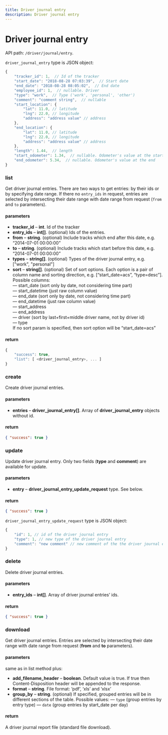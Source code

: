 ```yaml
---
title: Driver journal entry
description: Driver journal entry
---
```


# Driver journal entry

API path: `/driver/journal/entry`.

`driver_journal_entry` type is JSON object:

```js
{
    "tracker_id": 1,  // Id of the tracker
    "start_date": "2018-08-28 07:03:39",  // Start date
    "end_date": "2018-08-28 08:05:02",  // End date
    "employee_id": 1,  // nullable. Driver
    "type": "work",  // Type ('work', 'personal', 'other')
    "comment": "comment string",  // nullable
    "start_location": {
        "lat": 11.0, // latitude
        "lng": 22.0, // longitude
        "address": "address value" // address
    },
    "end_location": {
        "lat": 11.0, // latitude
        "lng": 22.0, // longitude
        "address": "address value" // address
    },
    "length": 1.44,  // length
    "start_odometer": 1.34,  // nullable. Odometer's value at the start
    "end_odometer": 5.34,  // nullable. Odometer's value at the end
}
```

### list

Get driver journal entries. 
There are two ways to get entries: by their ids or by specifying date range.
If there no `entry_ids` in request, entries are selected by intersecting their date range with date range from request (`from` and `to` parameters).

#### parameters

*   **tracker_id** – **int**. Id of the tracker
*   **entry_ids** – **int\[\]**. (optional) Ids of the entries.
*   **from** – **string**. (optional) Include tracks which end after this date, e.g. “2014-07-01 00:00:00”
*   **to** – **string**. (optional) Include tracks which start before this date, e.g. “2014-07-01 00:00:00”
*   **types** – **string[\]**. (optional) Types of the driver journal entry, e.g. \[\"work\", \"personal\"\]
*   **sort** – **string\[\]**. (optional) Set of sort options. Each option is a pair of column name and sorting direction, e.g. \[“start_date=acs”, “type=desc”\]. Possible columns:
    <br> — start_date (sort only by date, not considering time part)
    <br> — start_datetime (just raw column value)
    <br> — end_date (sort only by date, not considering time part)
    <br> — end_datetime (just raw column value)
    <br> — start_address
    <br> — end_address
    <br> — driver (sort by last+first+middle driver name, not by driver id)
    <br> — type
    <br> If no sort param is specified, then sort option will be “start_date=acs”

#### return

```js
{
    "success": true,
    "list": [ <driver_journal_entry>, ... ]
}
```

### create

Create driver journal entries.

#### parameters

*   **entries** – **driver\_journal\_entry\[\]**. Array of **driver\_journal\_entry** objects without id.

#### return

```json
{ "success": true }
```

### update

Update driver journal entry. Only two fields (**type** and **comment**) are available for update.

#### parameters

*   **entry** – **driver\_journal\_entry\_update\_request** type. See below.

#### return

```json
{ "success": true }
```


`driver_journal_entry_update_request` type is JSON object:

```js
{
    "id": 1, // id of the driver journal entry
    "type": 1, // new type of the driver journal entry
    "comment": "new comment" // new comment of the the driver journal entry
}
```

### delete

Delete driver journal entries.

#### parameters

*   **entry_ids** – **int\[\]**. Array of driver journal entries’ ids.

#### return

```json
{ "success": true }
```

### download

Get driver journal entries. Entries are selected by intersecting their date range with date range from request (**from** and **to** parameters).


#### parameters

same as in list method plus:

*   **add_filename_header** – **boolean**. Default value is true. If true then Content-Disposition header will be appended to the response.
*   **format** – **string**. File format: ‘pdf’, ‘xls’ and ‘xlsx’
*   **group_by** – **string**. (optional) If specified, grouped entries will be in different sections of the table.
    Possible values:
    — `type` (group entries by entry type)
    — `date` (group entries by start_date per day)

#### return

A driver journal report file (standard file download).